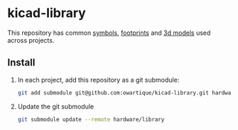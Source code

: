 # kicad-library

This repository has common [symbols](symbols), [footprints](footprints) and [3d models](3d_models) used across projects.

## Install

1. In each project, add this repository as a git submodule:

    ```sh
    git add submodule git@github.com:owartique/kicad-library.git hardware/library
    ```
1. Update the git submodule

    ```sh
    git submodule update --remote hardware/library
    ```
